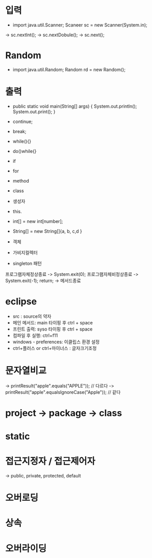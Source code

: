 # 입력
- import java.util.Scanner;
Scaneer sc = new Scanner(System.in);

-> sc.nextInt();
-> sc.nextDobule();
-> sc.next();

# Random
- import java.util.Random;
    Random rd = new Random();


# 출력
- public static void main(String[] args) {
    System.out.println();
    System.out.print();
  }
  
- continue;
- break;
- while(){}
- do()while{}
- if
- for
- method
- class
- 생성자
- this.
- int[] = new int[number];
- String[] = new String[]{a, b, c,d }
- 객체
- 가비지컬렉터
- singleton 패턴

프로그램자체정상종료 -> System.exit(0); 프로그램자체비정상종료 -> System.exit(-1);
return; -> 메서드종료 

# eclipse
- src : source의 약자
- 메인 메서드: main 타이핑 후 ctrl + space
- 프린트 출력: syso 타이핑 후 ctrl + space
- 컴파일 후 실행: ctrl+f11
- windows - preferences: 이클립스 환경 설정
- ctrl+플러스 or ctrl+마이너스 : 글자크기조정

# 문자열비교
-> printResult("apple".equals("APPLE")); // 다르다
-> printResult("apple".equalsIgnoreCase("Apple")); // 같다

# project -> package -> class 

# static

# 접근지정자 / 접근제어자 
-> public, private, protected, default

# 오버로딩

# 상속

# 오버라이딩
